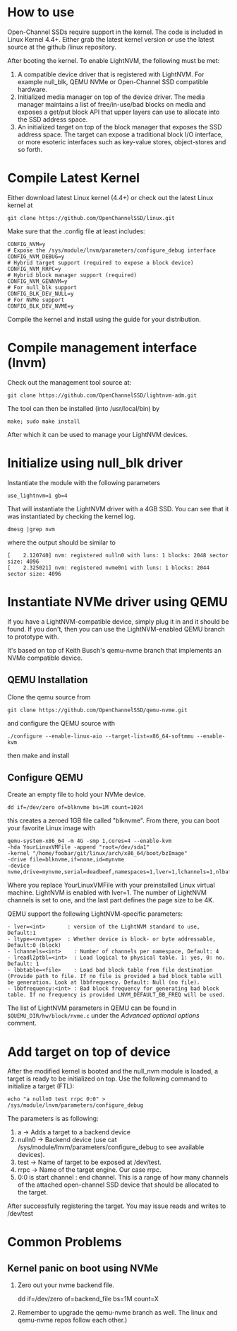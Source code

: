 # How to use

Open-Channel SSDs require support in the kernel. The code is included in Linux Kernel 4.4+. Either grab the latest kernel version or use the latest source at the github /linux repository.

After booting the kernel. To enable LightNVM, the following must be met:

1. A compatible device driver that is registered with LightNVM. For example null_blk, QEMU NVMe or Open-Channel SSD compatible hardware.
2. Initialized media manager on top of the device driver. The media manager maintains a list of free/in-use/bad  blocks on media and exposes a get/put block API that upper layers can use to allocate into the SSD address space.
3. An initialized target on top of the block manager that exposes the SSD address space. The target can expose a traditional block I/O interface, or more esoteric interfaces such as key-value stores, object-stores and so forth.

# Compile Latest Kernel

Either download latest Linux kernel (4.4+) or check out the latest Linux kernel at

   `git clone https://github.com/OpenChannelSSD/linux.git`

Make sure that the .config file at least includes:

    CONFIG_NVM=y
    # Expose the /sys/module/lnvm/parameters/configure_debug interface
    CONFIG_NVM_DEBUG=y
    # Hybrid target support (required to expose a block device)
    CONFIG_NVM_RRPC=y
    # Hybrid block manager support (required)
    CONFIG_NVM_GENNVM=y
    # For null_blk support
    CONFIG_BLK_DEV_NULL=y
    # For NVMe support
    CONFIG_BLK_DEV_NVME=y

Compile the kernel and install using the guide for your distribution.

# Compile management interface (lnvm)

Check out the management tool source at:

   `git clone https://github.com/OpenChannelSSD/lightnvm-adm.git`
   
The tool can then be installed (into /usr/local/bin) by 

    make; sudo make install

After which it can be used to manage your LightNVM devices.

# Initialize using null_blk driver
Instantiate the module with the following parameters

`use_lightnvm=1 gb=4`

That will instantiate the LightNVM driver with a 4GB SSD. You can see that it was instantiated by checking the kernel log. 

`dmesg |grep nvm`

where the output should be similar to

    [    2.120740] nvm: registered nulln0 with luns: 1 blocks: 2048 sector size: 4096
    [    2.325021] nvm: registered nvme0n1 with luns: 1 blocks: 2044 sector size: 4096

# Instantiate NVMe driver using QEMU

If you have a LightNVM-compatible device, simply plug it in and it should be found. If you don't, then you can use the LightNVM-enabled QEMU branch to prototype with.

It's based on top of Keith Busch's qemu-nvme branch that implements an NVMe compatible device.

## QEMU Installation

Clone the qemu source from

    git clone https://github.com/OpenChannelSSD/qemu-nvme.git

and configure the QEMU source with

    ./configure --enable-linux-aio --target-list=x86_64-softmmu --enable-kvm

then make and install

## Configure QEMU

Create an empty file to hold your NVMe device.

    dd if=/dev/zero of=blknvme bs=1M count=1024

this creates a zeroed 1GB file called "blknvme". From there, you can boot your favorite Linux image with 

    qemu-system-x86_64 -m 4G -smp 1,cores=4 --enable-kvm 
    -hda YourLinuxVMFile -append "root=/dev/sda1"
    -kernel "/home/foobar/git/linux/arch/x86_64/boot/bzImage"
    -drive file=blknvme,if=none,id=mynvme
    -device nvme,drive=mynvme,serial=deadbeef,namespaces=1,lver=1,lchannels=1,nlbaf=5,lba_index=3,mdts=10

Where you replace YourLinuxVMFile with your preinstalled Linux virtual machine. LightNVM is enabled with lver=1. The number of LightNVM channels is set to one, and the last part defines the page size to be 4K.

QEMU support the following LightNVM-specific parameters:

    - lver=<int>       : version of the LightNVM standard to use, Default:1
    - ltype=<nvmtype>  : Whether device is block- or byte addressable, Default:0 (block)
    - lchannels=<int>    : Number of channels per namespace, Default: 4
    - lreadl2ptbl=<int>  : Load logical to physical table. 1: yes, 0: no. Default: 1
    - lbbtable=<file>    : Load bad block table from file destination (Provide path to file. If no file is provided a bad block table will be generation. Look at lbbfrequency. Default: Null (no file).
    - lbbfrequency:<int> : Bad block frequency for generating bad block table. If no frequency is provided LNVM_DEFAULT_BB_FREQ will be used.

The list of LightNVM parameters in QEMU can be found in `$QUEMU_DIR/hw/block/nvme.c` under the _Advanced optional options_ comment.

# Add target on top of device

After the modified kernel is booted and the null_nvm module is
loaded, a target is ready to be initialized on top. Use the following command to
initialize a target (FTL):

    echo "a nulln0 test rrpc 0:0" > /sys/module/lnvm/parameters/configure_debug

The parameters is as following:

 1.  a -> Adds a target to a backend device
 2.  nulln0 -> Backend device (use cat /sys/module/lnvm/parameters/configure_debug to see available devices).
 3.  test -> Name of target to be exposed at /dev/test.
 4.  rrpc -> Name of the target engine. Our case rrpc.
 5.  0:0 is start channel : end channel. This is a range of how many channels of the attached open-channel SSD device that should be allocated to the target. 

After successfully registering the target. You may issue reads and writes to
/dev/test

# Common Problems

## Kernel panic on boot using NVMe

 1. Zero out your nvme backend file.

    dd if=/dev/zero of=backend_file bs=1M count=X

 2. Remember to upgrade the qemu-nvme branch as well. The linux and qemu-nvme repos follow each other.)
